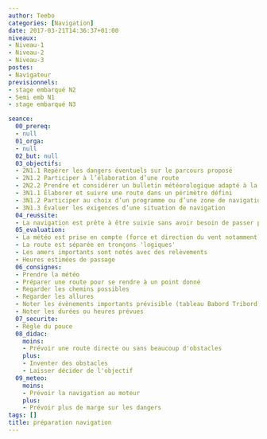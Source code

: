 ```yaml
---
author: Teebo
categories: [Navigation]
date: 2017-03-21T14:36:37+01:00
niveaux:
- Niveau-1
- Niveau-2
- Niveau-3
postes:
- Navigateur
previsionnels:
- stage embarqué N2
- Semi emb N1
- stage embarqué N3

seance:
  00_prereq:
  - null
  01_orga:
  - null
  02_but: null
  03_objectifs:
  - 2N1.1 Repérer les dangers éventuels sur le parcours proposé
  - 2N1.2 Participer à l’élaboration d’une route
  - 2N2.2 Prendre et considérer un bulletin météorologique adapté à la zone de navigation
  - 3N1.1 Élaborer et suivre une route dans un périmètre défini
  - 3N1.2 Participer au choix d’un programme ou d’une zone de navigation
  - 3N1.3 Évaluer les exigences d’une situation de navigation
  04_reussite:
  - La navigation est prête à être suivie sans avoir besoin de passer plus de 20% de son temps à la table à carte
  05_evaluation:
  - La météo est prise en compte (force et direction du vent notamment)
  - La route est séparée en tronçons 'logiques'
  - Les amers importants sont notés avec des relèvements
  - Heures estimées de passage
  06_consignes:
  - Prendre la météo
  - Préparer une route pour se rendre à un point donné
  - Regarder les chemins possibles
  - Regarder les allures
  - Noter les évènements importants prévisible (tableau Babord Tribord)
  - Noter les durées ou heures prévues
  07_securite:
  - Règle du pouce
  08_didac:
    moins:
    - Prévoir une route directe ou sans beaucoup d'obstacles
    plus:
    - Inventer des obstacles
    - Laisser décider de l'objectif
  09_meteo:
    moins:
    - Prévoir la navigation au moteur
    plus:
    - Prévoir plus de marge sur les dangers
tags: []
title: préparation navigation
---
```

